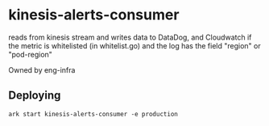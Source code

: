 # kinesis-alerts-consumer

reads from kinesis stream and writes data to DataDog, and Cloudwatch if the metric is whitelisted (in whitelist.go) and the log has the field "region" or "pod-region"

Owned by eng-infra

## Deploying

```
ark start kinesis-alerts-consumer -e production
```
